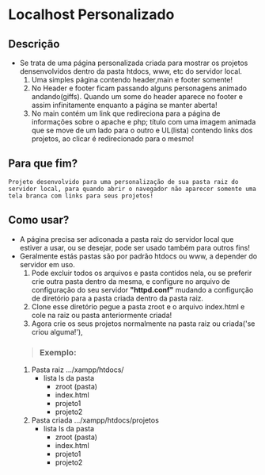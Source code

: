 # Localhost Personalizado

## Descrição
* Se trata de uma página personalizada criada para mostrar os projetos densenvolvidos dentro da pasta htdocs, www, etc do servidor local.
  1. Uma simples página contendo header,main e footer somente!
  2. No Header e footer ficam passando alguns personagens animado andando(giffs). Quando um  some do header aparece no footer e assim infinitamente enquanto a página se manter aberta!
  3. No main contém um link que redireciona para a página de informações sobre o apache e php; título com uma imagem animada que se move de um lado para o outro e UL(lista) contendo links dos projetos, ao clicar é redirecionado para o mesmo!
## Para que fim?
    Projeto desenvolvido para uma personalização de sua pasta raiz do servidor local, para quando abrir o navegador não aparecer somente uma tela branca com links para seus projetos!
## Como usar?
* A página precisa ser adiconada a pasta raiz do servidor local que estiver a usar, ou se desejar, pode ser usado também para outros fins!
* Geralmente estás pastas são por padrão htdocs ou www, a depender do servidor em uso.
    1. Pode excluir todos os arquivos e pasta contidos nela, ou se preferir crie outra pasta dentro da mesma, e configure no arquivo de configuração do seu servidor
     __"httpd.conf"__ mudando a configurção de diretório para a pasta criada dentro da pasta raiz.
     2. Clone esse diretório pegue a pasta zroot e o arquivo index.html e cole na raiz ou pasta anteriormente criada!
     3. Agora crie  os seus projetos normalmente na pasta raiz ou criada('se criou alguma!'),
     >### Exemplo:
    1. Pasta raiz .../xampp/htdocs/
        * lista ls da pasta
            * zroot (pasta)
            * index.html
            * projeto1
            * projeto2
    2. Pasta criada .../xampp/htdocs/projetos
        * lista ls da pasta
            * zroot (pasta)
            * index.html
            * projeto1
            * projeto2
    